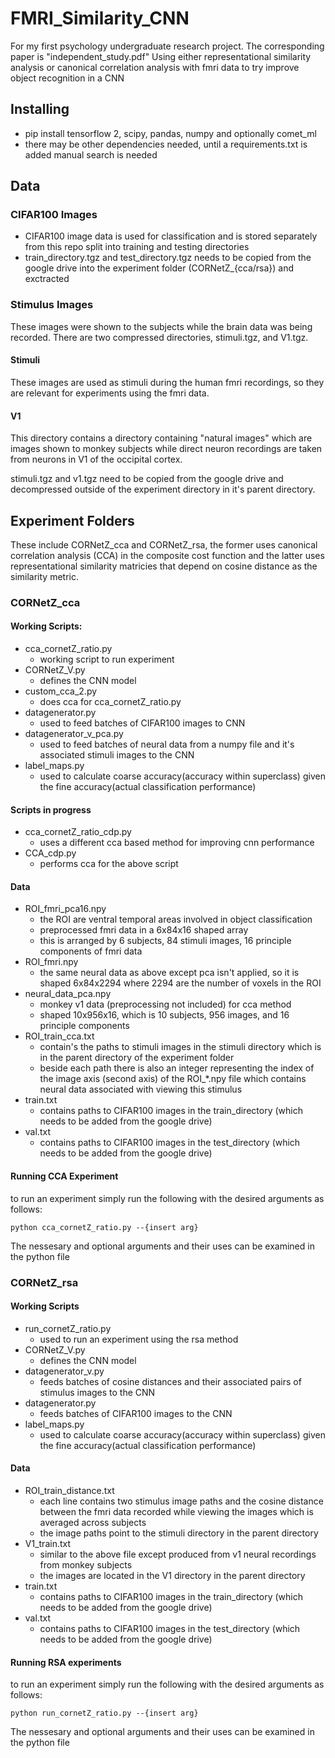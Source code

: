 # FMRI_Similarity_CNN
 For my first psychology undergraduate research project. The corresponding paper is "independent_study.pdf"
 Using either representational similarity analysis or canonical correlation analysis with fmri data to try improve object recognition in a CNN

## Installing
- pip install tensorflow 2, scipy, pandas, numpy and optionally comet_ml
- there may be other dependencies needed, until a requirements.txt is added manual search is needed

## Data
### CIFAR100 Images
- CIFAR100 image data is used for classification and is stored separately from this repo split into training and testing directories
- train_directory.tgz and test_directory.tgz needs to be copied from the google drive into the experiment folder (CORNetZ_{cca/rsa}) and exctracted

### Stimulus Images
 These images were shown to the subjects while the brain data was being recorded. There are two compressed directories, stimuli.tgz, and V1.tgz. 

#### Stimuli
 These images are used as stimuli during the human fmri recordings, so they are relevant for experiments using the fmri data.

#### V1
 This directory contains a directory containing "natural images" which are images shown to monkey subjects while direct neuron recordings are taken from neurons in V1 of the occipital cortex.

stimuli.tgz and v1.tgz need to be copied from the google drive and decompressed outside of the experiment directory in it's parent directory. 

## Experiment Folders
 These include CORNetZ_cca and CORNetZ_rsa, the former uses canonical correlation analysis (CCA) in the composite cost function and the latter uses representational similarity matricies that depend on cosine distance as the similarity metric. 

### CORNetZ_cca 
 #### Working Scripts:
 - cca_cornetZ_ratio.py
    - working script to run experiment
 - CORNetZ_V.py
    - defines the CNN model
 - custom_cca_2.py
    - does cca for cca_cornetZ_ratio.py
 - datagenerator.py
    - used to feed batches of CIFAR100 images to CNN
 - datagenerator_v_pca.py
    - used to feed batches of neural data from a numpy file and it's associated stimuli images to the CNN
 - label_maps.py 
    - used to calculate coarse accuracy(accuracy within superclass) given the fine accuracy(actual classification performance)
 #### Scripts in progress
 - cca_cornetZ_ratio_cdp.py
    - uses a different cca based method for improving cnn performance
 - CCA_cdp.py
    - performs cca for the above script

 #### Data
 - ROI_fmri_pca16.npy
    - the ROI are ventral temporal areas involved in object classification
    - preprocessed fmri data in a 6x84x16 shaped array
    - this is arranged by 6 subjects, 84 stimuli images, 16 principle components of fmri data
 - ROI_fmri.npy
    - the same neural data as above except pca isn't applied, so it is shaped 6x84x2294 where 2294 are the number of voxels in the ROI
 - neural_data_pca.npy
    - monkey v1 data (preprocessing not included) for cca method
    - shaped 10x956x16, which is 10 subjects, 956 images, and 16 principle components
 - ROI_train_cca.txt
    - contain's the paths to stimuli images in the stimuli directory which is in the parent directory of the experiment folder
    - beside each path there is also an integer representing the index of the image axis (second axis) of the ROI_*.npy file which contains neural data associated with viewing this stimulus
 - train.txt
    - contains paths to CIFAR100 images in the train_directory (which needs to be added from the google drive)
 - val.txt
   - contains paths to CIFAR100 images in the test_directory (which needs to be added from the google drive)

 #### Running CCA Experiment
 to run an experiment simply run the following with the desired arguments as follows:
 ```
 python cca_cornetZ_ratio.py --{insert arg}
 ```
 The nessesary and optional arguments and their uses can be examined in the python file 

### CORNetZ_rsa
 #### Working Scripts
 - run_cornetZ_ratio.py
    - used to run an experiment using the rsa method
 - CORNetZ_V.py
    - defines the CNN model
 - datagenerator_v.py
    - feeds batches of cosine distances and their associated pairs of stimulus images to the CNN
 - datagenerator.py
    - feeds batches of CIFAR100 images to the CNN
 - label_maps.py
    - used to calculate coarse accuracy(accuracy within superclass) given the fine accuracy(actual classification performance)
 #### Data
 - ROI_train_distance.txt
    - each line contains two stimulus image paths and the cosine distance between the fmri data recorded while viewing the images which is averaged across subjects
    - the image paths point to the stimuli directory in the parent directory
 - V1_train.txt
    - similar to the above file except produced from v1 neural recordings from monkey subjects
    - the images are located in the V1 directory in the parent directory
 - train.txt
    - contains paths to CIFAR100 images in the train_directory (which needs to be added from the google drive)
 - val.txt
   - contains paths to CIFAR100 images in the test_directory (which needs to be added from the google drive)

 #### Running RSA experiments
  to run an experiment simply run the following with the desired arguments as follows:
 ```
 python run_cornetZ_ratio.py --{insert arg}
 ```
 The nessesary and optional arguments and their uses can be examined in the python file 
